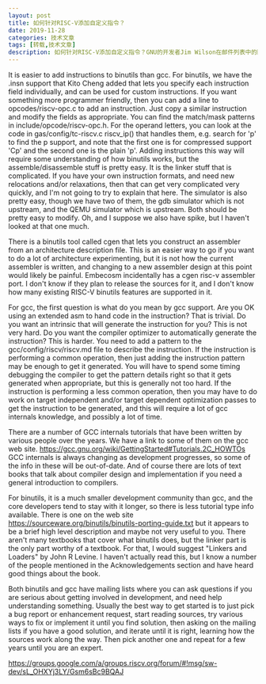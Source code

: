 ```yaml
---
layout: post
title: 如何针对RISC-V添加自定义指令？
date: 2019-11-28
categories: 技术文章
tags: [转载,技术文章]
description: 如何针对RISC-V添加自定义指令？GNU的开发者Jim Wilson在邮件列表中的回复，比较具有启发意义。
---
```

It is easier to add instructions to binutils than gcc.  For binutils, 
we have the .insn support that Kito Cheng added that lets you specify 
each instruction field individually, and can be used for custom 
instructions.  If you want something more programmer friendly, then 
you can add a line to opcodes/riscv-opc.c to add an instruction.  Just 
copy a similar instruction and modify the fields as appropriate.  You 
can find the match/mask patterns in include/opcode/riscv-opc.h.  For 
the operand letters, you can look at the code in gas/config/tc-riscv.c 
riscv_ip() that handles them, e.g. search for 'p' to find the p 
support, and note that the first one is for compressed support 'Cp' 
and the second one is the plain 'p'.  Adding instructions this way 
will require some understanding of how binutils works, but the 
assemble/disassemble stuff is pretty easy.  It is the linker stuff 
that is complicated.  If you have your own instruction formats, and 
need new relocations and/or relaxations, then that can get very 
complicated very quickly, and I'm not going to try to explain that 
here.  The simulator is also pretty easy, though we have two of them, 
the gdb simulator which is not upstream, and the QEMU simulator which 
is upstream.  Both should be pretty easy to modify.  Oh, and I suppose 
we also have spike, but I haven't looked at that one much. 

There is a binutils tool called cgen that lets you construct an 
assembler from an architecture description file.  This is an easier 
way to go if you want to do a lot of architecture experimenting, but 
it is not how the current assembler is written, and changing to a new 
assembler design at this point would likely be painful.  Embecosm 
incidentally has a cgen risc-v assembler port.  I don't know if they 
plan to release the sources for it, and I don't know how many existing 
RISC-V binutils features are supported in it. 

For gcc, the first question is what do you mean by gcc support.  Are 
you OK using an extended asm to hand code in the instruction?  That is 
trivial.  Do you want an intrinsic that will generate the instruction 
for you?  This is not very hard.  Do you want the compiler optimizer 
to automatically generate the instruction?  This is harder.  You need 
to add a pattern to the gcc/config/riscv/riscv.md file to describe the 
instruction.  If the instruction is performing a common operation, 
then just adding the instruction pattern may be enough to get it 
generated.  You will have to spend some timing debugging the compiler 
to get the pattern details right so that it gets generated when 
appropriate, but this is generally not too hard.  If the instruction 
is performing a less common operation, then you may have to do work on 
target independent and/or target dependent optimization passes to get 
the instruction to be generated, and this will require a lot of gcc 
internals knowledge, and possibly a lot of time. 

There are a number of GCC internals tutorials that have been written 
by various people over the years.  We have a link to some of them on 
the gcc web site. 
    https://gcc.gnu.org/wiki/GettingStarted#Tutorials.2C_HOWTOs 
GCC internals is always changing as development progresses, so some of 
the info in these will be out-of-date.  And of course there are lots 
of text books that talk about compiler design and implementation if 
you need a general introduction to compilers. 

For binutils, it is a much smaller development community than gcc, and 
the core developers tend to stay with it longer, so there is less 
tutorial type info available.  There is one on the web site 
    https://sourceware.org/binutils/binutils-porting-guide.txt 
but it appears to be a brief high level description and maybe not very 
useful to you.  There aren't many textbooks that cover what binutils 
does, but the linker part is the only part worthy of a textbook.  For 
that, I would suggest "Linkers and Loaders" by John R Levine.  I 
haven't actually read this, but I know a number of the people 
mentioned in the Acknowledgements section and have heard good things 
about the book. 

Both binutils and gcc have mailing lists where you can ask questions 
if you are serious about getting involved in development, and need 
help understanding something.  Usually the best way to get started is 
to just pick a bug report or enhancement request, start reading 
sources, try various ways to fix or implement it until you find 
solution, then asking on the mailing lists if you have a good 
solution, and iterate until it is right, learning how the sources work 
along the way.  Then pick another one and repeat for a few years until 
you are an expert. 

https://groups.google.com/a/groups.riscv.org/forum/#!msg/sw-dev/sL_OHXYj3LY/Gsm6sBc9BQAJ